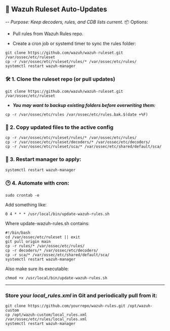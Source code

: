 ## 🔄 Wazuh Ruleset Auto-Updates
-- *Purpose: Keep decoders, rules, and CDB lists current.*
📦 Options:
- Pull rules from Wazuh Rules repo.

- Create a cron job or systemd timer to sync the rules folder:
```
git clone https://github.com/wazuh/wazuh-ruleset.git /var/ossec/etc/ruleset
cp -r /var/ossec/etc/ruleset/rules/* /var/ossec/etc/rules/
systemctl restart wazuh-manager
```

### 🛠️ 1. Clone the ruleset repo (or pull updates)
```
git clone https://github.com/wazuh/wazuh-ruleset.git /var/ossec/etc/ruleset
```

- ***You may want to backup existing folders before overwriting them:***
```
cp -r /var/ossec/etc/rules /var/ossec/etc/rules.bak.$(date +%F)
```

### 🔁 2. Copy updated files to the active config
```
cp -r /var/ossec/etc/ruleset/rules/* /var/ossec/etc/rules/
cp -r /var/ossec/etc/ruleset/decoders/* /var/ossec/etc/decoders/
cp -r /var/ossec/etc/ruleset/sca/* /var/ossec/etc/shared/default/sca/
```

### 🔄 3. Restart manager to apply:
```
systemctl restart wazuh-manager
```

### 🕑 4. Automate with cron:
```
sudo crontab -e
```
Add something like:

```
0 4 * * * /usr/local/bin/update-wazuh-rules.sh
```
Where update-wazuh-rules.sh contains:

```
#!/bin/bash
cd /var/ossec/etc/ruleset || exit
git pull origin main
cp -r rules/* /var/ossec/etc/rules/
cp -r decoders/* /var/ossec/etc/decoders/
cp -r sca/* /var/ossec/etc/shared/default/sca/
systemctl restart wazuh-manager
```
Also make sure its executable:
```
chmod +x /usr/local/bin/update-wazuh-rules.sh
```
---
### Store your *local_rules.xml* in Git and periodically pull from it:
```
git clone https://github.com/yourrepo/wazuh-rules.git /opt/wazuh-custom
cp /opt/wazuh-custom/local_rules.xml /var/ossec/etc/rules/local_rules.xml
systemctl restart wazuh-manager
```
